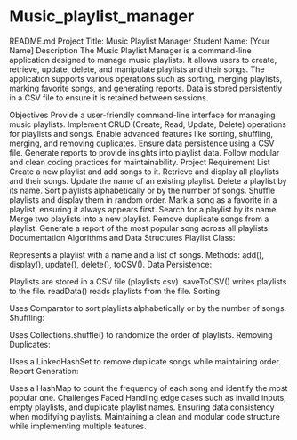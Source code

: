 # Music_playlist_manager

README.md
Project Title: Music Playlist Manager
Student Name: [Your Name]
Description
The Music Playlist Manager is a command-line application designed to manage music playlists. It allows users to create, retrieve, update, delete, and manipulate playlists and their songs. The application supports various operations such as sorting, merging playlists, marking favorite songs, and generating reports. Data is stored persistently in a CSV file to ensure it is retained between sessions.

Objectives
Provide a user-friendly command-line interface for managing music playlists.
Implement CRUD (Create, Read, Update, Delete) operations for playlists and songs.
Enable advanced features like sorting, shuffling, merging, and removing duplicates.
Ensure data persistence using a CSV file.
Generate reports to provide insights into playlist data.
Follow modular and clean coding practices for maintainability.
Project Requirement List
Create a new playlist and add songs to it.
Retrieve and display all playlists and their songs.
Update the name of an existing playlist.
Delete a playlist by its name.
Sort playlists alphabetically or by the number of songs.
Shuffle playlists and display them in random order.
Mark a song as a favorite in a playlist, ensuring it always appears first.
Search for a playlist by its name.
Merge two playlists into a new playlist.
Remove duplicate songs from a playlist.
Generate a report of the most popular song across all playlists.
Documentation
Algorithms and Data Structures
Playlist Class:

Represents a playlist with a name and a list of songs.
Methods: add(), display(), update(), delete(), toCSV().
Data Persistence:

Playlists are stored in a CSV file (playlists.csv).
saveToCSV() writes playlists to the file.
readData() reads playlists from the file.
Sorting:

Uses Comparator to sort playlists alphabetically or by the number of songs.
Shuffling:

Uses Collections.shuffle() to randomize the order of playlists.
Removing Duplicates:

Uses a LinkedHashSet to remove duplicate songs while maintaining order.
Report Generation:

Uses a HashMap to count the frequency of each song and identify the most popular one.
Challenges Faced
Handling edge cases such as invalid inputs, empty playlists, and duplicate playlist names.
Ensuring data consistency when modifying playlists.
Maintaining a clean and modular code structure while implementing multiple features.
